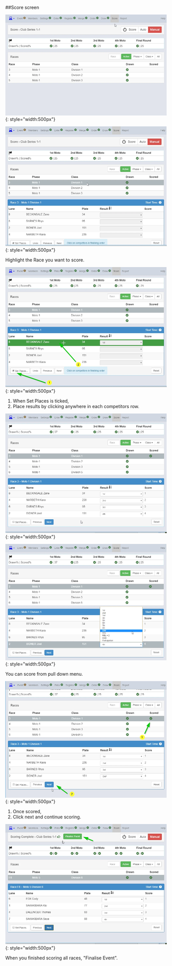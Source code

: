 ##Score screen

![image](Score-the-Event-assets/image1.webp){: style="width:500px"}

![image](Score-the-Event-assets/image2.webp){: style="width:500px"}

Highlight the Race you want to score.

![image](Score-the-Event-assets/image3.webp){: style="width:500px"}

1. When Set Places is ticked,
2. Place results by clicking anywhere in each competitors row.

![image](Score-the-Event-assets/image4.webp){: style="width:500px"}

![image](Score-the-Event-assets/image5.webp){: style="width:500px"}

You can score from pull down menu.  

![image](Score-the-Event-assets/image6.webp){: style="width:500px"}

1. Once scored,
2. Click next and continue scoring.

![image](Score-the-Event-assets/image7.webp){: style="width:500px"}

When you finished scoring all races, "Finalise Event".

